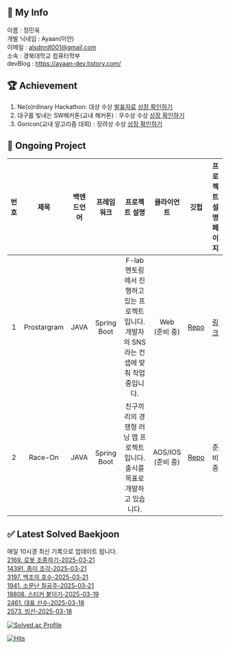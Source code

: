 ## :information_desk_person: My Info
이름 : 정민욱 </br>
개발 닉네임 :  Ayaan(이안)</br>
이메일 : alsdnrdl001@gmail.com</br>
소속 : 경북대학교 컴퓨터학부</br>
devBlog : https://ayaan-dev.tistory.com/</br>

## :trophy: Achievement
1. Ne(o)rdinary Hackathon: 대상 수상
[발표자료](https://www.miricanvas.com/ko/v/11f5vy2)
[상장 확인하기](https://drive.google.com/file/d/1lIbfyaiX8vsT9ZIpNFewcprSOEZ4697D/view?usp=sharing)
2. 대구를 빛내는 SW해커톤(교내 해커톤) : 우수상 수상
[상장 확인하기](https://drive.google.com/file/d/1NPgiw7Nzi1CCH-WPSCR4yxBarXx6gKR6/view?usp=sharing)
3. Goricon(교내 알고리즘 대회) : 장려상 수상
[상장 확인하기](https://drive.google.com/file/d/19d-NbL1NZXDrGgy0-k9B-6Q8hddZcq7o/view?usp=sharing)

## :memo: Ongoing Project
|번호| 제목 | 백엔드언어 | 프레임워크 | 프로젝트 설명| 클라이언트 | 깃헙 | 프로젝트 설명페이지 |
|:-:|:-:|:-:|:-:|:-:|:-:|:-:|:-:|
|1| Prostargram | JAVA | Spring Boot | F-lab 멘토링에서 진행하고 있는 프로젝트입니다. 개발자의 SNS라는 컨셉에 맞춰 작업중입니다. | Web <br> (준비 중) | [Repo](https://github.com/f-lab-edu/Prostargram) | [링크](https://github.com/f-lab-edu/Prostargram/wiki) |
|2| Race-On | JAVA | Spring Boot | 친구끼리의 경쟁형 러닝 앱 프로젝트입니다. 출시를 목표로 개발하고 있습니다. | AOS/IOS <br> (준비 중) | [Repo](https://github.com/RaceOnProject/RaceOn-Server) | 준비중 |


<!-- Start BaekJoon -->

## ✅ Latest Solved Baekjoon

매일 10시경 최신 기록으로 업데이트 됩니다.</br>
[2169. 로봇 조종하기-2025-03-21](https://www.acmicpc.net//problem/2169) <br/>
[14391. 종이 조각-2025-03-21](https://www.acmicpc.net//problem/14391) <br/>
[3197. 백조의 호수-2025-03-21](https://www.acmicpc.net//problem/3197) <br/>
[1941. 소문난 칠공주-2025-03-21](https://www.acmicpc.net//problem/1941) <br/>
[18808. 스티커 붙이기-2025-03-19](https://www.acmicpc.net//problem/18808) <br/>
[2461. 대표 선수-2025-03-18](https://www.acmicpc.net//problem/2461) <br/>
[2573. 빙산-2025-03-18](https://www.acmicpc.net//problem/2573) <br/>

<!-- End BaekJoon -->
[![Solved.ac Profile](http://mazassumnida.wtf/api/v2/generate_badge?boj=alsdnrdl01)](https://solved.ac/alsdnrdl01/)

[![Hits](https://hits.seeyoufarm.com/api/count/incr/badge.svg?url=https%3A%2F%2Fgithub.com%2FJ-MU&count_bg=%230C9BF7&title_bg=%2369D2F7&icon=&icon_color=%23E7E7E7&title=hits&edge_flat=false)](https://hits.seeyoufarm.com)
